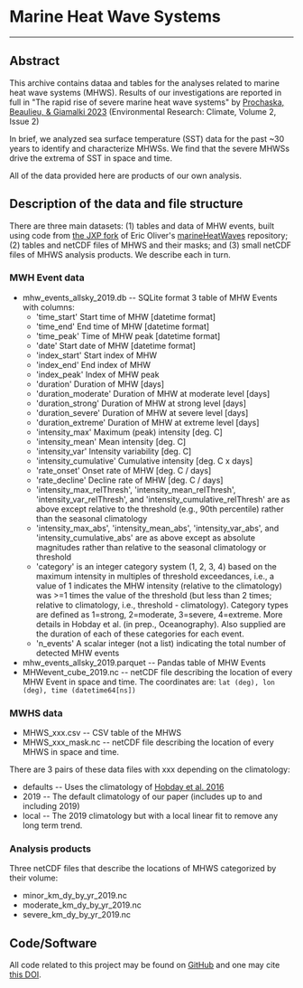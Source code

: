 # Marine Heat Wave Systems
---

## Abstract

This archive contains dataa and tables for the analyses related to 
marine heat wave systems (MHWS).
Results of our investigations are reported in full in
"The rapid rise of severe marine heat wave systems" by
[Prochaska, Beaulieu, & Giamalki 2023](https://iopscience.iop.org/article/10.1088/2752-5295/accd0e)
(Environmental Research: Climate, Volume 2, Issue 2) 

In brief, we analyzed sea surface temperature (SST) data for the past ~30 years
to identify and characterize MHWSs.  We find that the severe MHWSs
drive the extrema of SST in space and time.

All of the data provided here 
are products of our own analysis.

## Description of the data and file structure

There are three main datasets: (1) tables and data of MHW events, built using code
from [the JXP fork](https://github.com/profxj/marineHeatWaves)
of Eric Oliver's [marineHeatWaves](https://github.com/ecjoliver/marineHeatWaves) repository;
(2) tables and netCDF files of MHWS and their masks;
and
(3) small netCDF files of MHWS analysis products. 
We describe each in turn.

### MWH Event data

  * mhw_events_allsky_2019.db -- SQLite format 3 table of MHW Events with columns:
    *   'time_start'           Start time of MHW [datetime format]
    *   'time_end'             End time of MHW [datetime format]
    *   'time_peak'            Time of MHW peak [datetime format]
    *   'date'                 Start date of MHW [datetime format]
    *   'index_start'          Start index of MHW
    *   'index_end'            End index of MHW
    *   'index_peak'           Index of MHW peak
    *   'duration'             Duration of MHW [days]
    *   'duration_moderate'    Duration of MHW at moderate level [days]
    *   'duration_strong'      Duration of MHW at strong level [days]
    *   'duration_severe'      Duration of MHW at severe level [days]
    *   'duration_extreme'     Duration of MHW at extreme level [days]
    *   'intensity_max'        Maximum (peak) intensity [deg. C]
    *   'intensity_mean'       Mean intensity [deg. C]
    *   'intensity_var'        Intensity variability [deg. C]
    *   'intensity_cumulative' Cumulative intensity [deg. C x days]
    *   'rate_onset'           Onset rate of MHW [deg. C / days]
    *   'rate_decline'         Decline rate of MHW [deg. C / days]
    *   'intensity_max_relThresh', 'intensity_mean_relThresh', 'intensity_var_relThresh',
        and 'intensity_cumulative_relThresh' are as above except relative to the
        threshold (e.g., 90th percentile) rather than the seasonal climatology
    *   'intensity_max_abs', 'intensity_mean_abs', 'intensity_var_abs', and
        'intensity_cumulative_abs' are as above except as absolute magnitudes
        rather than relative to the seasonal climatology or threshold
    *   'category' is an integer category system (1, 2, 3, 4) based on the maximum intensity
        in multiples of threshold exceedances, i.e., a value of 1 indicates the MHW
        intensity (relative to the climatology) was >=1 times the value of the threshold (but
        less than 2 times; relative to climatology, i.e., threshold - climatology).
        Category types are defined as 1=strong, 2=moderate, 3=severe, 4=extreme. More details in
        Hobday et al. (in prep., Oceanography). Also supplied are the duration of each of these
        categories for each event.
    *   'n_events'             A scalar integer (not a list) indicating the total number of detected MHW events
  * mhw_events_allsky_2019.parquet -- Pandas table of MHW Events
  * MHWevent_cube_2019.nc -- netCDF file describing the location of every MHW Event in space and time.  The coordinates are: `lat (deg), lon (deg), time (datetime64[ns])`

### MWHS data

  * MHWS_xxx.csv -- CSV table of the MHWS
  * MHWS_xxx_mask.nc -- netCDF file describing the location of every MHWS in space and time.

There are 3 pairs of these data files with xxx depending on the climatology:

  * defaults -- Uses the climatology of [Hobday et al. 2016](https://www.sciencedirect.com/science/article/pii/S0079661116000057) 
  * 2019 -- The default climatology of our paper (includes up to and including 2019)
  * local -- The 2019 climatology but with a local linear fit to remove any long term trend. 

### Analysis products

Three netCDF files that describe the locations of MHWS categorized
by their volume:

  * minor_km_dy_by_yr_2019.nc
  * moderate_km_dy_by_yr_2019.nc
  * severe_km_dy_by_yr_2019.nc

## Code/Software

All code related to this project may be found on 
[GitHub](https://github.com/profxj/mhw_analysis)
and one may cite [this DOI](https://zenodo.org/badge/latestdoi/262816104).
